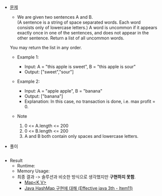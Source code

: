 - [문제](https://leetcode.com/problems/uncommon-words-from-two-sentences/)
   - We are given two sentences A and B.  
   (A sentence is a string of space separated words.  Each word consists only of lowercase letters.)
   A word is uncommon if it appears exactly once in one of the sentences, and does not appear in the other sentence.
   Return a list of all uncommon words. 
   
   You may return the list in any order.

    - Example 1:
      - Input: A = "this apple is sweet", B = "this apple is sour"
      - Output: ["sweet","sour"]

    - Example 2:
      - Input: A = "apple apple", B = "banana"
      - Output: ["banana"]
      - Explanation: In this case, no transaction is done, i.e. max profit = 0.
      
    - Note
      1. 0 <= A.length <= 200
      2. 0 <= B.length <= 200
      3. A and B both contain only spaces and lowercase letters.
    
 - 풀이
 ```sh    
 
 ```
 
 - Result
   - Runtime: 
   - Memory Usage: 
   - 최종 결과 -> 솔루션과 비슷한 방식으로 생각했지만 **구현하지 못함**. 
      - [Map<K,V>](https://docs.oracle.com/javase/8/docs/api/java/util/Map.html)
      - [Java HashMap 구현에 대해 (Effective java 3th - Item11)](https://blog.javarouka.me/2018/11/28/java의-HashMap-구현에-대해/)
 
